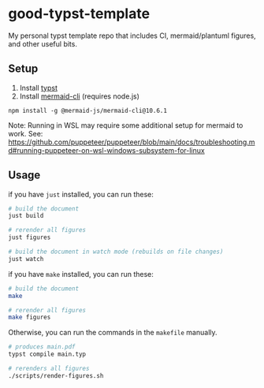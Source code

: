 # good-typst-template
My personal typst template repo that includes CI, mermaid/plantuml figures, and other useful bits.

## Setup

1. Install [typst](https://typst.app)
2. Install [mermaid-cli](https://github.com/mermaid-js/mermaid-cli) (requires node.js)
```
npm install -g @mermaid-js/mermaid-cli@10.6.1
```
Note: Running in WSL may require some additional setup for mermaid to work. See: https://github.com/puppeteer/puppeteer/blob/main/docs/troubleshooting.md#running-puppeteer-on-wsl-windows-subsystem-for-linux

## Usage

if you have `just` installed, you can run these:

```bash
# build the document
just build

# rerender all figures
just figures

# build the document in watch mode (rebuilds on file changes)
just watch
```

if you have `make` installed, you can run these:

```bash
# build the document
make

# rerender all figures
make figures
```

Otherwise, you can run the commands in the `makefile` manually.

```bash
# produces main.pdf
typst compile main.typ

# rerenders all figures
./scripts/render-figures.sh
```
